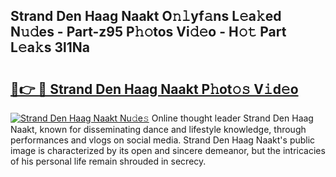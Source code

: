 ## Strand Den Haag Naakt O𝚗𝚕yf𝚊ns L𝚎a𝚔ed N𝚞𝚍es - Part-z95 P𝚑𝚘tos Vi𝚍𝚎o - H𝚘𝚝 Part L𝚎a𝚔s 3l1Na

# <h2><a href="http://kf95jl.oniu.top/?m=Strand+Den+Haag+Naakt">🔗👉 🔴 Strand Den Haag Naakt P𝚑ot𝚘𝚜 V𝚒d𝚎o</a></h2>

[![Strand Den Haag Naakt Nu𝚍e𝚜](https://i.imgur.com/0qMVB7G.gif)](http://kf95jl.oniu.top/?m=Strand+Den+Haag+Naakt)
Online thought leader Strand Den Haag Naakt, known for disseminating dance and lifestyle knowledge, through performances and vlogs on social media. Strand Den Haag Naakt's public image is characterized by its open and sincere demeanor, but the intricacies of his personal life remain shrouded in secrecy.  
